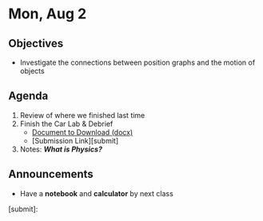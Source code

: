 Mon, Aug 2
=========  

Objectives
------------
- Investigate the connections between position graphs and the motion of objects

Agenda  
---------  

 1. Review of where we finished last time
 2. Finish the Car Lab & Debrief
	 - [Document to Download (docx)][docx]
	 - [Submission Link][submit]
 3. Notes: ***What is Physics?***

Announcements
-------------  
- Have a **notebook** and **calculator** by next class

[docx]: https://avon.schoology.com/course/5138386902/materials/gp/5145136677
[submit]: 
<!--stackedit_data:
eyJoaXN0b3J5IjpbMTAwNzEwMDIxNCw1NjE2MjI2OTgsLTIxMT
QwOTg4ODUsLTY4MDIyNzczOSwyMDM0NTE2NTMwLDEzNDgwMTIy
ODcsMTc0NTcyODgwLC0xNDI2NDA3NDA4LDIwNzQ2MTI3MzAsLT
E1MjI4MTY4MTEsODAxMzQ5MjIxLDE3MzAwOTAwMzEsOTU4NzAw
NTgsLTExNTQzMTg4NDIsMTU4NDIxMDIyNywyNjY1NDg3OTUsLT
c3NTQ0MjkwNiwxMjMyMzE2OTU1LDYxODA0MjMzNywxNTgwNzk5
NDA1XX0=
-->